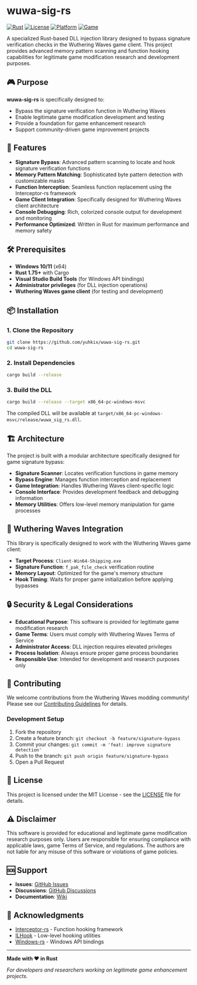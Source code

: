 # wuwa-sig-rs

[![Rust](https://img.shields.io/badge/Rust-1.75+-orange.svg)](https://www.rust-lang.org/)
[![License](https://img.shields.io/badge/License-MIT-blue.svg)](LICENSE)
[![Platform](https://img.shields.io/badge/Platform-Windows-lightgrey.svg)](https://www.microsoft.com/windows)
[![Game](https://img.shields.io/badge/Game-Wuthering%20Waves-purple.svg)](https://wutheringwaves.kurogames.com/)

A specialized Rust-based DLL injection library designed to bypass signature verification checks in the Wuthering Waves game client. This project provides advanced memory pattern scanning and function hooking capabilities for legitimate game modification research and development purposes.

## 🎮 Purpose

**wuwa-sig-rs** is specifically designed to:
- Bypass the signature verification function in Wuthering Waves
- Enable legitimate game modification development and testing
- Provide a foundation for game enhancement research
- Support community-driven game improvement projects

## 🚀 Features

- **Signature Bypass**: Advanced pattern scanning to locate and hook signature verification functions
- **Memory Pattern Matching**: Sophisticated byte pattern detection with customizable masks
- **Function Interception**: Seamless function replacement using the Interceptor-rs framework
- **Game Client Integration**: Specifically designed for Wuthering Waves client architecture
- **Console Debugging**: Rich, colorized console output for development and monitoring
- **Performance Optimized**: Written in Rust for maximum performance and memory safety

## 🛠️ Prerequisites

- **Windows 10/11** (x64)
- **Rust 1.75+** with Cargo
- **Visual Studio Build Tools** (for Windows API bindings)
- **Administrator privileges** (for DLL injection operations)
- **Wuthering Waves game client** (for testing and development)

## 📦 Installation

### 1. Clone the Repository

```bash
git clone https://github.com/yuhkix/wuwa-sig-rs.git
cd wuwa-sig-rs
```

### 2. Install Dependencies

```bash
cargo build --release
```

### 3. Build the DLL

```bash
cargo build --release --target x86_64-pc-windows-msvc
```

The compiled DLL will be available at `target/x86_64-pc-windows-msvc/release/wuwa_sig_rs.dll`.

## 🏗️ Architecture

The project is built with a modular architecture specifically designed for game signature bypass:

- **Signature Scanner**: Locates verification functions in game memory
- **Bypass Engine**: Manages function interception and replacement
- **Game Integration**: Handles Wuthering Waves client-specific logic
- **Console Interface**: Provides development feedback and debugging information
- **Memory Utilities**: Offers low-level memory manipulation for game processes

## 🎯 Wuthering Waves Integration

This library is specifically designed to work with the Wuthering Waves game client:

- **Target Process**: `Client-Win64-Shipping.exe`
- **Signature Function**: `f_pak_file_check` verification routine
- **Memory Layout**: Optimized for the game's memory structure
- **Hook Timing**: Waits for proper game initialization before applying bypasses

## 🔒 Security & Legal Considerations

- **Educational Purpose**: This software is provided for legitimate game modification research
- **Game Terms**: Users must comply with Wuthering Waves Terms of Service
- **Administrator Access**: DLL injection requires elevated privileges
- **Process Isolation**: Always ensure proper game process boundaries
- **Responsible Use**: Intended for development and research purposes only

## 🤝 Contributing

We welcome contributions from the Wuthering Waves modding community! Please see our [Contributing Guidelines](CONTRIBUTING.md) for details.

### Development Setup

1. Fork the repository
2. Create a feature branch: `git checkout -b feature/signature-bypass`
3. Commit your changes: `git commit -m 'feat: improve signature detection'`
4. Push to the branch: `git push origin feature/signature-bypass`
5. Open a Pull Request

## 📄 License

This project is licensed under the MIT License - see the [LICENSE](LICENSE) file for details.

## ⚠️ Disclaimer

This software is provided for educational and legitimate game modification research purposes only. Users are responsible for ensuring compliance with applicable laws, game Terms of Service, and regulations. The authors are not liable for any misuse of this software or violations of game policies.

## 🆘 Support

- **Issues**: [GitHub Issues](https://github.com/yuhkix/wuwa-sig-rs/issues)
- **Discussions**: [GitHub Discussions](https://github.com/yuhkix/wuwa-sig-rs/discussions)
- **Documentation**: [Wiki](https://github.com/yuhkix/wuwa-sig-rs/wiki)

## 🙏 Acknowledgments

- [Interceptor-rs](https://git.xeondev.com/ReversedRoomsMisc/interceptor-rs) - Function hooking framework
- [ILHook](https://github.com/regomne/ilhook-rs) - Low-level hooking utilities
- [Windows-rs](https://github.com/microsoft/windows-rs) - Windows API bindings

---

**Made with ❤️ in Rust**

*For developers and researchers working on legitimate game enhancement projects.*